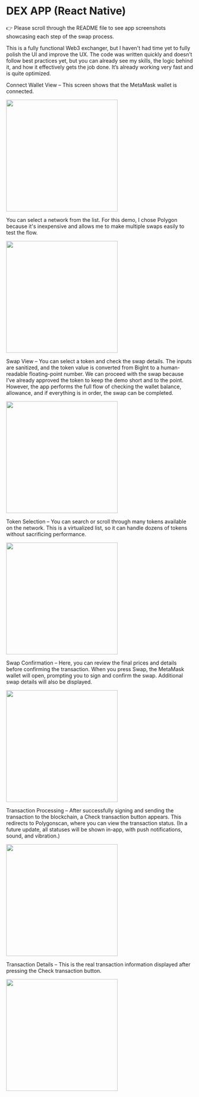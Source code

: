 # DEX APP (React Native)

👉 Please scroll through the README file to see app screenshots showcasing each step of the swap process.

This is a fully functional Web3 exchanger, but I haven't had time yet to fully polish the UI and improve the UX. The code was written quickly and doesn’t follow best practices yet, but you can already see my skills, the logic behind it, and how it effectively gets the job done. It’s already working very fast and is quite optimized.

Connect Wallet View – This screen shows that the MetaMask wallet is connected.

<img src="assets/images/01.jpg" width="300">

You can select a network from the list. For this demo, I chose Polygon because it's inexpensive and allows me to make multiple swaps easily to test the flow.

<img src="assets/images/02.jpg" width="300">

Swap View – You can select a token and check the swap details. The inputs are sanitized, and the token value is converted from BigInt to a human-readable floating-point number. We can proceed with the swap because I’ve already approved the token to keep the demo short and to the point. However, the app performs the full flow of checking the wallet balance, allowance, and if everything is in order, the swap can be completed.

<img src="assets/images/03.jpg" width="300">

Token Selection – You can search or scroll through many tokens available on the network. This is a virtualized list, so it can handle dozens of tokens without sacrificing performance.

<img src="assets/images/04.jpg" width="300">

Swap Confirmation – Here, you can review the final prices and details before confirming the transaction. When you press Swap, the MetaMask wallet will open, prompting you to sign and confirm the swap. Additional swap details will also be displayed.

<img src="assets/images/05.jpg" width="300">

Transaction Processing – After successfully signing and sending the transaction to the blockchain, a Check transaction button appears. This redirects to Polygonscan, where you can view the transaction status. (In a future update, all statuses will be shown in-app, with push notifications, sound, and vibration.)

<img src="assets/images/06.jpg" width="300">

Transaction Details – This is the real transaction information displayed after pressing the Check transaction button.

<img src="assets/images/07.jpg" width="300">
